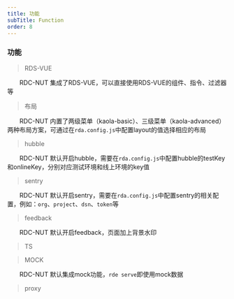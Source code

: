 ```yaml
---
title: 功能
subTitle: Function
order: 8
---
```


### 功能

> RDS-VUE

&emsp;&emsp;RDC-NUT 集成了RDS-VUE，可以直接使用RDS-VUE的组件、指令、过滤器等

> 布局

&emsp;&emsp;RDC-NUT 内置了两级菜单（kaola-basic）、三级菜单（kaola-advanced）两种布局方案，可通过在`rda.config.js`中配置layout的值选择相应的布局

> hubble

&emsp;&emsp;RDC-NUT 默认开启hubble，需要在`rda.config.js`中配置hubble的testKey和onlineKey，分别对应测试环境和线上环境的key值

> sentry

&emsp;&emsp;RDC-NUT 默认开启sentry，需要在`rda.config.js`中配置sentry的相关配置，例如：`org`、`project`、`dsn`、`token`等

> feedback

&emsp;&emsp;RDC-NUT 默认开启feedback，页面加上背景水印

> TS

> MOCK

&emsp;&emsp;RDC-NUT 默认集成mock功能，`rde serve`即使用mock数据

> proxy
